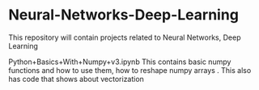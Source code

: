 # Neural-Networks-Deep-Learning
This repository will contain projects related to Neural Networks, Deep Learning

Python+Basics+With+Numpy+v3.ipynb 
This contains basic numpy functions and how to use them,  how to reshape numpy arrays . This also has code that shows about vectorization
